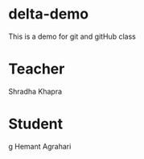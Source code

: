 # delta-demo

This is a demo for git and gitHub class

# Teacher

Shradha Khapra

# Student
g
Hemant Agrahari
